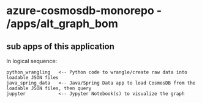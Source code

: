 # azure-cosmosdb-monorepo - /apps/alt_graph_bom

## sub apps of this application

In logical sequence:

```
python_wrangling   <-- Python code to wrangle/create raw data into loadable JSON files
java_spring_data   <-- Java/Spring Data app to load CosmosDB from the loadable JSON files, then query
jupyter            <-- Jypyter Notebook(s) to visualize the graph
```

